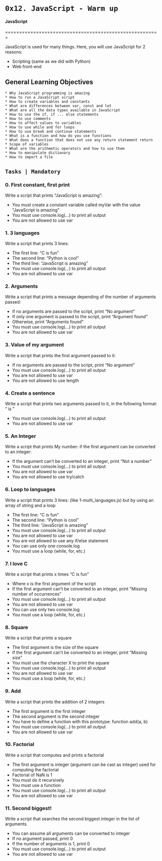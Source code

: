 # 	`0x12. JavaScript - Warm up`

#### JavaScript
=======================================================

JavaScript is used for many things. Here, you will use JavaScript for 2 reasons:
 * Scripting (same as we did with Python)
 * Web front-end

## General Learning Objectives

	* Why JavaScript programming is amazing
	* How to run a JavaScript script
	* How to create variables and constants
	* What are differences between var, const and let
	* What are all the data types available in JavaScript
	* How to use the if, if ... else statements
	* How to use comments
	* How to affect values to variables
	* How to use while and for loops
	* How to use break and continue statements
	* What is a function and how do you use functions
	* What does a function that does not use any return statement return
	* Scope of variables
	* What are the arithmetic operators and how to use them
	* How to manipulate dictionary
	* How to import a file

## `Tasks | Mandatory`

### 0. First constant, first print
 
Write a script that prints “JavaScript is amazing”:
* You must create a constant variable called myVar with the value “JavaScript is amazing”
* You must use console.log(...) to print all output
* You are not allowed to use var

### 1. 3 languages

Write a script that prints 3 lines:
* The first line: “C is fun”
* The second line: “Python is cool”
* The third line: “JavaScript is amazing”
* You must use console.log(...) to print all output
* You are not allowed to use var

### 2. Arguments

Write a script that prints a message depending of the number of arguments passed:
* If no arguments are passed to the script, print “No argument”
* If only one argument is passed to the script, print “Argument found”
* Otherwise, print “Arguments found”
* You must use console.log(...) to print all output
* You are not allowed to use var

### 3. Value of my argument

Write a script that prints the first argument passed to it:
* If no arguments are passed to the script, print “No argument”
* You must use console.log(...) to print all output
* You are not allowed to use var
* You are not allowed to use length

### 4. Create a sentence

Write a script that prints two arguments passed to it, in the following format: “ is ”
* You must use console.log(...) to print all output
* You are not allowed to use var

### 5. An Integer

Write a script that prints My number: <first argument converted in integer> if the first argument can be converted to an integer:
* If the argument can’t be converted to an integer, print “Not a number”
* You must use console.log(...) to print all output
* You are not allowed to use var
* You are not allowed to use try/catch

### 6. Loop to languages

Write a script that prints 3 lines: (like 1-multi_languages.js) but by using an array of string and a loop
* The first line: “C is fun”
* The second line: “Python is cool”
* The third line: “JavaScript is amazing”
* You must use console.log(...) to print all output
* You are not allowed to use var
* You are not allowed to use any if/else statement
* You can use only one console.log
* You must use a loop (while, for, etc.)

### 7. I love C

Write a script that prints x times “C is fun”
* Where x is the first argument of the script
* If the first argument can’t be converted to an integer, print “Missing number of occurrences”
* You must use console.log(...) to print all output
* You are not allowed to use var
* You can use only two console.log
* You must use a loop (while, for, etc.)

### 8. Square

Write a script that prints a square
* The first argument is the size of the square
* If the first argument can’t be converted to an integer, print “Missing size”
* You must use the character X to print the square
* You must use console.log(...) to print all output
* You are not allowed to use var
* You must use a loop (while, for, etc.)

### 9. Add

Write a script that prints the addition of 2 integers
* The first argument is the first integer
* The second argument is the second integer
* You have to define a function with this prototype: function add(a, b)
* You must use console.log(...) to print all output
* You are not allowed to use var

### 10. Factorial

Write a script that computes and prints a factorial
* The first argument is integer (argument can be cast as integer) used for computing the factorial
* Factorial of NaN is 1
* You must do it recursively
* You must use a function
* You must use console.log(...) to print all output
* You are not allowed to use var

### 11. Second biggest!

Write a script that searches the second biggest integer in the list of arguments.
* You can assume all arguments can be converted to integer
* If no argument passed, print 0
* If the number of arguments is 1, print 0
* You must use console.log(...) to print all output
* You are not allowed to use var
